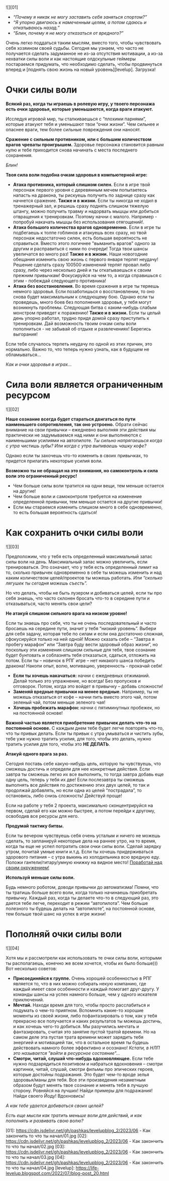 <!--
Title: Как закончить то, что ты начал
PostId: 1115494321820679626
Published: true
Labels: Записи
-->

![][01]

- *“Почему я никак не могу заставить себя заняться спортом?”*
- *“Я упорно двигаюсь к намеченным целям, а потом сдаюсь и откатываюсь назад.”*
- *“Блин, почему я не могу отказаться от вредного?”*

Очень легко поддаться таким мыслям, вместо того, чтобы чувствовать себя хозяином своей судьбы. Сегодня мы узнаем, что часто не получается сделать задуманное не из-за отсутствия мотивации, а из-за нехватки силы воли и как настоящие олдскульные геймеры постараемся придумать, что необходимо сделать, чтобы продвинуться вперед и [поднять свою жизнь на новый уровень][levelup]. Загрузка!

<!--more-->

# Очки силы воли

**Всякий раз, когда ты играешь в ролевую игру, у твоего персонажа есть очки здоровья, которые уменьшаются, когда враги атакуют.**

Исследуя игровой мир, ты сталкиваешься с “плохими парнями”, которые атакуют тебя и уменьшают твои “очки жизни”. Чем сильнее и опаснее враги, тем более сильные повреждения они наносят.

**Сражение с сильным противником, или с большим количеством врагов чреваты проигрышем.** Здоровье персонажа становится равным нулю и тебе приходится снова начинать с места последнего сохранения.

*Блин!*

**Твоя сила воли подобна очкам здоровья в компьютерной игре:**

- **Атака противника, который слишком силен.** Если в игре твой персонаж первого уровня с деревянным мечем попытаетесь напасть на дракона, ты рискуешь получить по заднице сразу как начнется сражение. **Также и в жизни.** Если ты никогда не ходил в тренажерный зал, и решишь сразу поднять слишком тяжелую штангу, можно получить травму и надорвать мышцы или добиться отвращения к тренировкам. Поэтому начни с малого. Например - попробуй накачать мышцы без использования отягощений!.
- **Атака большого количества врагов одновременно.** Если в игре ты подбегаешь к толпе гоблинов и атакуешь всех сразу, но твой персонаж недостаточно силен, есть большая вероятность не справиться. Вместо этого логичнее "выманить врагов" одного за другим и расправиться с ними по очереди! Тогда твои шансы увеличатся во много раз!  **Также и в жизни.** Наши новогодние обещания изменить свою жизнь с первого января терпят неудачу! Решение сделать сразу 100500 изменений терпят провал либо сразу, либо через несколько дней и ты откатываешься к своим прежним привычкам! Фокусируйся на чем то, а когда справишься с этим - побеждай следующего противника!
- **Атака без восстановления.** Во время сражения в игре ты теряешь немного здоровья. Если позаботишься о восстановлении, то оно снова будет максимальным к следующему бою. Однако если ты проведешь, много боев без пополнения здоровья, у тебя могут возникнуть проблемы. Следующая битва с каким-нибудь слабым монстром приведет к поражению! **Также и в жизни.** Если ты целый день упорно работал, трудно придя домой сразу приступить к тренировкам. Дай возможность твоим очкам силы воли пополниться - не забывай об отдыхе и развлечениях! Берегись выгорания!

Если тебе случалось терпеть неудачу по одной из этих причин, это нормально. Важно то, что теперь нужно узнать, как в будущем не обламываться...

*Как и очки здоровья в играх…*

# Сила воли является ограниченным ресурсом

![][02]

**Наше сознание всегда будет стараться двигаться по пути наименьшего сопротивления, так оно устроено.** Обрати сейчас внимание на свои привычки – ежедневно выполняя эти действия мы практически не задумываемся над ними и они выполняются с наименьшими усилиями на автопилоте. *Ты сильно напрягаешься когда с утра чистишь зубы? Или когда с утра выпиваешь чашку кофе?*

Однако если ты захочешь что-то изменить в своих привычках, то придется прилагать некоторые усилия воли.

**Возможно ты не обращал на это внимания, но самоконтроль и сила воли это ограниченный ресурс!**

- Чем больше силы воли тратится на одни вещи, тем меньше остается на другие!
- Чем больше воли и самоконтроля требуется на изменение определенной привычки, тем меньше остается на другие привычки!
- Если мы стараемся изменить слишком много в себе одновременно, то есть большая вероятность сдаться!

# Как сохранить очки силы воли

![][03]

Предположим, что у тебя есть определенный максимальный запас силы воли на день. Максимальный запас можно увеличить, если тренироваться. Это означает, что у тебя есть определенный лимит на то, сколько привычек одновременно в себе ты можешь изменить и над каким количеством целей/проектов ты можешь работать. *Или “сколько лягушек ты сегодня можешь съесть”.*

Но что делать, чтобы не быть лузером и добиваться целей, если ты про себя знаешь, что часто склонен бросать что-то в середине пути и отказываться, часто менять свои цели?

**Не атакуй слишком сильного врага на низком уровне!** 

Если ты знаешь про себя, что ты не очень последовательный и часто бросаешь на середине пути, значит у тебя “низкий уровень”. Выбери для себя задачу, которая тебе по силам и если она достаточно сложная, сфокусируйся только на ней одной! Можно сказать себе – “Завтра я пробегу марафон” или “Завтра буду вести здоровый образ жизни”, но поскольку эти изменения слишком сильные для тебя, твое сознание будет бунтовать и соблазнять тебя отказаться, сдаться, отложить на потом. Если ты – новичок в РПГ игре – нет никакого шанса победить дракона! Накопи опыт, волю, мотивацию, уверенность - прокачай себя!

- **Если ты хочешь накачаться:** начни с ежедневных отжиманий. Делай только это упражнение, но всегда! Без пропусков и отговорок. Потом, когда это войдет в привычку – добавь сложности!
- **Заменяй вредные привычки на менее вредные.** Например, ты не можешь отказаться от кофе – начни пить вместо этого чай, потом зеленый чай, потом меньше зеленого чая!
- **Хочешь пробежать марафон:** начни с пятиминутных пробежек, но на постоянной основе!

**Важной частью является приобретение привычек делать что-то на постоянной основе.** С каждым днем тебе будет легче повторять что-то, что ты привык делать. Если ты привык с утра умываться и чистить зубы, тебе уже нужно тратить усилия, для того, чтобы это делать, нужно тратить усилия для того, чтобы это **НЕ ДЕЛАТЬ**.

**Атакуй одного врага за раз.** 

Сегодня поставь себе какую-нибудь цель, которую ты чувствуешь, что сможешь достичь и определи для нее конкретные действия. Если завтра ты сможешь легко их все выполнить, то тогда завтра добавь еще одну цель, теперь у тебя их две! Если послезавтра ты сможешь выполнять все действия по достижению этих двух целей, то так и продолжай добавлять, но если одна из целей “пострадала”, то остановись, либо снизь сложность! Действуй проще!

Если на работе у тебя 2 проекта, максимально сконцентрируйся на первом, сделай его как можно быстрее, а потом перейди к другому, освободив все ресурсы для него.

**Продумай тактику битвы.** 

Если ты вечером чувствуешь себя очень усталым и ничего не можешь сделать, то запланируй некоторые дела на раннее утро, на то время, когда ты еще не успел потратить свои очки силы воли. Сделай зарядку утром, почитай умные книги и.т.д. Если ты хочешь придерживаться здорового питания – с утра выкинь из холодильника всю вредную еду. Положи гантели/гитару/умную книжку на видное место! [Поработай над своим окружением!](http://nerdistway.blogspot.ru/2014/06/blog-post.html)

**Используй меньше силы воли.** 

Будь немного роботом, доводи привычки до автоматизма! Помни, что ты тратишь больше всего воли, когда только начинаешь приобретать привычку. Каждый раз, когда ты делаете что-то в следующий раз, это дается тебе легче, переходит в режим “автопилота”. Чем больше полезного ты будешь делать на “автопилоте”, на постоянной основе, тем больше твой шанс на успех в игре жизни!

# Пополняй очки силы воли

![][04]

Хотя мы и рассмотрели как использовать те очки силы воли, которыми ты располагаешь, конечно же всем хочется, чтобы их было больше))) Вот несколько советов:

- **Присоединяйся к группе.** Очень хорошей особенностью в РПГ является то, что в них можно собирать некую компанию, где каждый имеет свои особенности и каждый помогает друг-другу. У команды шансы на успех намного больше, чем у одного искателя приключений.
- **Мечтай.** Находи время для того, чтобы просто расслабиться и подумать о чем-то приятном. Вспомнить какие-то хорошие моменты из своей жизни, либо пофантазировать о том, как у тебя прекрасно все получается и каких результатов ты можешь достичь, и как хочешь чего-то добиться. Мы разучились мечтать и фантазировать, считая это занятие пустой тратой времени. Но на самом деле эта пустая трата времени может зарядить тебя энергией и мотивацией так, что в остальное время ты будешь действовать намного более эффективно и осознано! *Кстати, в НЛП это называется "войти в ресурсное состояние"…*
- **Смотри, читай, слушай что-нибудь вдохновляющее.** Если тебе нужно подзарядиться позитивом и набраться вдохновения – смотри картинки, читай, слушай, смотри фильмы про эпических героев, которые достойны подражания. Это будет чем-то вроде зелья здоровья/маны для тебя. Все эти произведения незаметным образом будут менять твое сознание и менять тебя в лучшую сторону. Ровняйся на лучших! Найди примеры для подражания! Найди своего Йоду! Вдохновись!

*А как тебе удается добиваться своих целей?*

*Есть еще мысли как тратить меньше воли для действий, и как пополнять и развивать свою волю?*


[01]: https://cdn.jsdelivr.net/gh/pashkas/levelupblog_2/2023/06 - Как закончить то что ты начал/01.jpg
[02]: https://cdn.jsdelivr.net/gh/pashkas/levelupblog_2/2023/06 - Как закончить то что ты начал/02.jpg
[03]: https://cdn.jsdelivr.net/gh/pashkas/levelupblog_2/2023/06 - Как закончить то что ты начал/03.jpg
[04]: https://cdn.jsdelivr.net/gh/pashkas/levelupblog_2/2023/06 - Как закончить то что ты начал/04.jpg
[levelup]: https://life-levelup.blogspot.com/2022/07/blog-post_20.html
